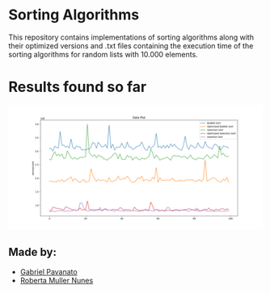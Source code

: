 # Sorting Algorithms

This repository contains implementations of sorting algorithms along with their optimized versions and .txt files containing the execution time of the sorting algorithms for random lists with 10.000 elements.

# Results found so far

![](sorting_algorithms/first_test.png)

## Made by:

* [Gabriel Pavanato](https://github.com/Pavanato)
* [Roberta Muller Nunes](https://github.com/robertamuller)
